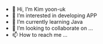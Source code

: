 - 👋 Hi, I’m Kim yoon-uk
- 👀 I’m interested in developing APP
- 🌱 I’m currently learning Java
- 💞️ I’m looking to collaborate on ...
- 📫 How to reach me ...

<!---
VicReznov/VicReznov is a ✨ special ✨ repository because its `README.md` (this file) appears on your GitHub profile.
You can click the Preview link to take a look at your changes.
--->
